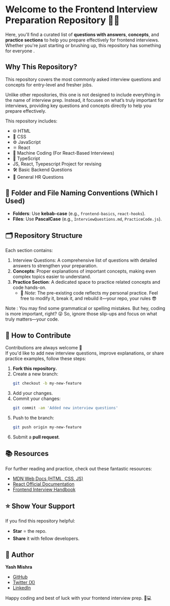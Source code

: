 # Welcome to the Frontend Interview Preparation Repository 🧑‍💻

Here, you'll find a curated list of **questions with answers**, **concepts**, and **practice sections** to help you prepare effectively for frontend interviews. Whether you're just starting or brushing up, this repository has something for everyone .

## Why This Repository?

This repository covers the most commonly asked interview questions and concepts for entry-level and fresher jobs.

Unlike other repositories, this one is not designed to include everything in the name of interview prep. Instead, it focuses on what’s truly important for interviews, providing key questions and concepts directly to help you prepare effectively.

This repository includes:

- 🌐 HTML
- 🎨 CSS
- ⚙️ JavaScript
- ⚛️ React
- 🧩 Machine Coding (For React-Based Interviews)
- 🔷 TypeScript
- JS, React, Tyepescript Project for revising
- 🛠️ Basic Backend Questions
- 💬 General HR Questions

## 📂 Folder and File Naming Conventions (Which I Used)

- **Folders**: Use **kebab-case** (e.g., `frontend-basics`, `react-hooks`).
- **Files**: Use **PascalCase** (e.g., `InterviewQuestions.md`, `PracticeCode.js`).

## 🗂️ Repository Structure

Each section contains:

1. Interview Questions: A comprehensive list of questions with detailed answers to strengthen your preparation.
2. **Concepts**: Proper explanations of important concepts, making even complex topics easier to understand.
3. **Practice Section**: A dedicated space to practice related concepts and code hands-on.
   - 📝 _Note_: The pre-existing code reflects my personal practice. Feel free to modify it, break it, and rebuild it—your repo, your rules 😎

Note : You may find some grammatical or spelling mistakes. But hey, coding is more important, right? 😜 So, ignore those slip-ups and focus on what truly matters—your code.

## 📝 How to Contribute

Contributions are always welcome 🤝  
If you'd like to add new interview questions, improve explanations, or share practice examples, follow these steps:

1. **Fork this repository.**
2. Create a new branch:
   ```bash
   git checkout -b my-new-feature
   ```
3. Add your changes.
4. Commit your changes:
   ```bash
   git commit -am 'Added new interview questions'
   ```
5. Push to the branch:
   ```bash
   git push origin my-new-feature
   ```
6. Submit a **pull request**.

## 📚 Resources

For further reading and practice, check out these fantastic resources:

- [MDN Web Docs (HTML, CSS, JS)](https://developer.mozilla.org/)
- [React Official Documentation](https://reactjs.org/docs/getting-started.html)
- [Frontend Interview Handbook](https://frontendinterviewhandbook.com/)

## ⭐️ Show Your Support

If you find this repository helpful:

- **Star** ⭐️ the repo.
- **Share** it with fellow developers.

## 👤 Author

**Yash Mishra**

- [GitHub](https://github.com/YashMishra0101)
- [Twitter (X)](https://x.com/YashRKMishra1)
- [LinkedIn](https://www.linkedin.com/in/yash-mishra-356280223/)

Happy coding and best of luck with your frontend interview prep. 💪💻
